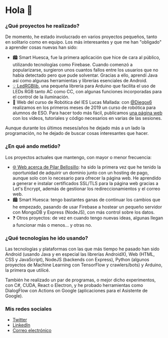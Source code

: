 # Hola 👋


### ¿Qué proyectos he realizado?
De momento, he estado involucrado en varios proyectos pequeños, tanto en solitario como en equipo. Los más interesantes y que me han "obligado" a aprender cosas nuevas han sido:

- 🏙 Smart Huesca, fue la primera aplicación que hice de cara al público, utilizando tecnologías como Firebase. Cuando comenzó a popularizarse, surgieron unos cuantos fallos entre los usuarios que no había detectado pero que pude solventar. Gracias a ello, aprendí Java así como algunas herramientas y librerías esenciales de Android.
- [💡 LedRGBlib](https://github.com/alexbertis/LibreriaLedRGB), una pequeña librería para Arduino que facilita el uso de LEDs RGB tanto AC como CC, con algunas funciones incorporadas para el control de la iluminación.
- 🤖 Web del curso de Robótica del IES Lucas Mallada: con [@Diegox6](https://github.com/Diegox6) realizamos en los primeros meses de 2019 un curso de robótica para alumnos de ESO. Para hacer todo más fácil, publicamos [una página web](https://robotica-lucas.github.io) con los vídeos, tutoriales y código necesarios en varias de las sesiones.

Aunque durante los últimos meses/años he dejado más a un lado la programación, no he dejado de buscar cosas interesantes que hacer.

### ¿En qué ando metido?
Los proyectos actuales que mantengo, con mayor o menor frecuencia:
- [🌐 Web acerca de Pilar Bellosillo](https://pilarbellosillo.es): ha sido la primera vez que he tenido la oportunidad de adquirir un dominio junto con un hosting de pago, aunque solo con lo necesario para ofrecer la página web. He aprendido a generar e instalar certificados SSL/TLS para la página web gracias a Let's Encrypt, además de gestionar los redireccionamientos y el correo web.
- 🏙 Smart Huesca: tengo bastantes ganas de continuar los cambios que he empezado, pasando de usar Firebase a hostear un pequeño servidor con MongoDB y Express (NodeJS), con más control sobre los datos.
- ❓ Otros proyectos: de vez en cuando tengo nuevas ideas, algunas llegan a funcionar más o menos... y otras no.

### ¿Qué tecnologías he ido usando?
Las tecnologías y plataformas con las que más tiempo he pasado han sido Android (usando Java y en especial las librerías AndroidX), Web (HTML, CSS y JavaScript), NodeJS (backends con Express), Python (algunos proyectos de Machine Learning con TensorFlow y crawlers/bots) y Arduino, la primera que utilicé.

También he realizado un par de programas, o mejor dicho experimentos, con C#, CUDA, React o Electron, y he probado herramientas como DialogFlow con Actions on Google (aplicaciones para el Asistente de Google).

### Mis redes sociales

- [Twitter](https://twitter.com/alexberti02)
- [LinkedIn](https://www.linkedin.com/in/alejandro-bertinelli/)
- [Correo electrónico](mailto:alexberti02@gmail.com)
